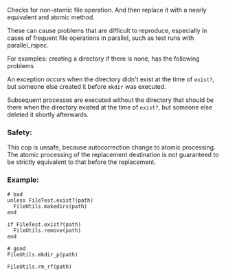 Checks for non-atomic file operation.
And then replace it with a nearly equivalent and atomic method.

These can cause problems that are difficult to reproduce,
especially in cases of frequent file operations in parallel,
such as test runs with parallel_rspec.

For examples: creating a directory if there is none, has the following problems

An exception occurs when the directory didn't exist at the time of `exist?`,
but someone else created it before `mkdir` was executed.

Subsequent processes are executed without the directory that should be there
when the directory existed at the time of `exist?`,
but someone else deleted it shortly afterwards.

### Safety:

This cop is unsafe, because autocorrection change to atomic processing.
The atomic processing of the replacement destination is not guaranteed
to be strictly equivalent to that before the replacement.

### Example:
    # bad
    unless FileTest.exist?(path)
      FileUtils.makedirs(path)
    end

    if FileTest.exist?(path)
      FileUtils.remove(path)
    end

    # good
    FileUtils.mkdir_p(path)

    FileUtils.rm_rf(path)
